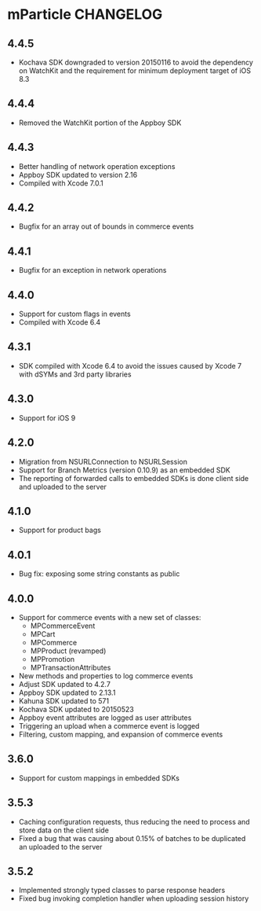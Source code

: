 # mParticle CHANGELOG

## 4.4.5

* Kochava SDK downgraded to version 20150116 to avoid the dependency on WatchKit and the requirement for minimum deployment target of iOS 8.3

## 4.4.4

* Removed the WatchKit portion of the Appboy SDK

## 4.4.3

* Better handling of network operation exceptions
* Appboy SDK updated to version 2.16
* Compiled with Xcode 7.0.1

## 4.4.2

* Bugfix for an array out of bounds in commerce events

## 4.4.1

* Bugfix for an exception in network operations

## 4.4.0

* Support for custom flags in events
* Compiled with Xcode 6.4

## 4.3.1

* SDK compiled with Xcode 6.4 to avoid the issues caused by Xcode 7 with dSYMs and 3rd party libraries

## 4.3.0

* Support for iOS 9

## 4.2.0

* Migration from NSURLConnection to NSURLSession
* Support for Branch Metrics (version 0.10.9) as an embedded SDK
* The reporting of forwarded calls to embedded SDKs is done client side and uploaded to the server

## 4.1.0

* Support for product bags

## 4.0.1

* Bug fix: exposing some string constants as public

## 4.0.0

* Support for commerce events with a new set of classes:
    * MPCommerceEvent
    * MPCart
    * MPCommerce
    * MPProduct (revamped)
    * MPPromotion
    * MPTransactionAttributes
* New methods and properties to log commerce events
* Adjust SDK updated to 4.2.7
* Appboy SDK updated to 2.13.1
* Kahuna SDK updated to 571
* Kochava SDK updated to 20150523
* Appboy event attributes are logged as user attributes
* Triggering an upload when a commerce event is logged
* Filtering, custom mapping, and expansion of commerce events

## 3.6.0

* Support for custom mappings in embedded SDKs

## 3.5.3

* Caching configuration requests, thus reducing the need to process and store data on the client side
* Fixed a bug that was causing about 0.15% of batches to be duplicated an uploaded to the server

## 3.5.2

* Implemented strongly typed classes to parse response headers
* Fixed bug invoking completion handler when uploading session history
